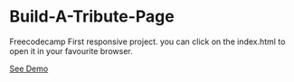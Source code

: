 # Build-A-Tribute-Page
Freecodecamp First responsive project. you can click on the index.html to open it in your favourite browser.

[See Demo](https://aayaat.github.io/Build-a-Tribute-Page/)


